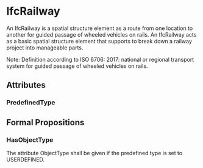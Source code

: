# IfcRailway

An IfcRailway is a spatial structure element as a route from one location to another for guided passage of wheeled vehicles on rails. An IfcRailway acts as a basic spatial structure element that supports to break down a railway project into manageable parts.
<!-- end of short definition -->

Note: Definition according to ISO 6706: 2017: national or regional transport system for guided passage of wheeled vehicles on rails.

## Attributes

### PredefinedType


## Formal Propositions

### HasObjectType
The attribute ObjectType shall be given if the predefined type is set to USERDEFINED.
